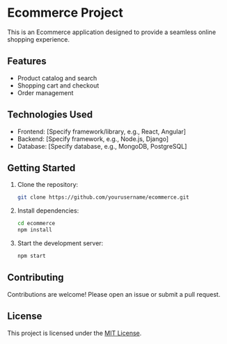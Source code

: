 # Ecommerce Project

This is an Ecommerce application designed to provide a seamless online shopping experience.

## Features

- Product catalog and search
- Shopping cart and checkout
- Order management

## Technologies Used

- Frontend: [Specify framework/library, e.g., React, Angular]
- Backend: [Specify framework, e.g., Node.js, Django]
- Database: [Specify database, e.g., MongoDB, PostgreSQL]

## Getting Started

1. Clone the repository:
    ```bash
    git clone https://github.com/yourusername/ecommerce.git
    ```
2. Install dependencies:
    ```bash
    cd ecommerce
    npm install
    ```
3. Start the development server:
    ```bash
    npm start
    ```

## Contributing

Contributions are welcome! Please open an issue or submit a pull request.

## License

This project is licensed under the [MIT License](LICENSE).